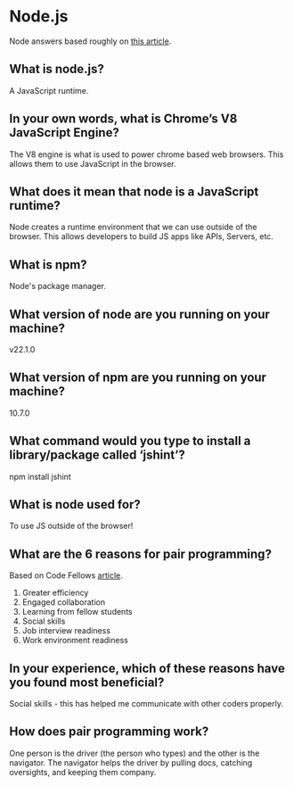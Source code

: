 # Node.js

Node answers based roughly on [this article](https://www.sitepoint.com/an-introduction-to-node-js/).

## What is node.js?

A JavaScript runtime.

## In your own words, what is Chrome’s V8 JavaScript Engine?

The V8 engine is what is used to power chrome based web browsers. This allows them to use JavaScript in the browser.

## What does it mean that node is a JavaScript runtime?

Node creates a runtime environment that we can use outside of the browser. This allows developers to build JS apps like APIs, Servers, etc.

## What is npm?

Node's package manager.

## What version of node are you running on your machine?

v22.1.0

## What version of npm are you running on your machine?

10.7.0

## What command would you type to install a library/package called ‘jshint’?

npm install jshint

## What is node used for?

To use JS outside of the browser!

## What are the 6 reasons for pair programming?

Based on Code Fellows [article](https://www.codefellows.org/blog/6-reasons-for-pair-programming/).

1. Greater efficiency
2. Engaged collaboration
3. Learning from fellow students
4. Social skills
5. Job interview readiness
6. Work environment readiness

## In your experience, which of these reasons have you found most beneficial?

Social skills - this has helped me communicate with other coders properly.

## How does pair programming work?

One person is the driver (the person who types) and the other is the navigator. The navigator helps the driver by pulling docs, catching oversights, and keeping them company.
